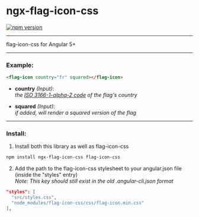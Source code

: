 # ngx-flag-icon-css
[![npm version](https://badge.fury.io/js/ngx-flag-icon-css.svg)](https://www.npmjs.com/package/ngx-flag-icon-css)

---

flag-icon-css for Angular 5+

---

### Example:
```HTML
<flag-icon country="fr" squared></flag-icon>
```

- **country** *(Input)*:  
  *the [ISO 3166-1-alpha-2 code](https://www.iso.org/obp/ui/#search) of the flag's country*

- **squared** *(Input)*:  
  *if added, will render a squared version of the flag*

---

### Install:

1. Install both this library as well as flag-icon-css
```bash
npm install ngx-flag-icon-css flag-icon-css
```
2. Add the path to the flag-icon-css stylesheet to your angular.json file (inside the "styles" entry)  
*Note: This key should still exist in the old .angular-cli.json format*

```json
"styles": [
  "src/styles.css",
  "node_modules/flag-icon-css/css/flag-icon.min.css"
],
```
